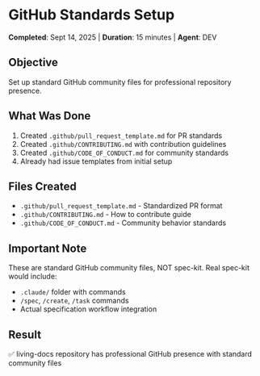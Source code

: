 # GitHub Standards Setup

**Completed**: Sept 14, 2025 | **Duration**: 15 minutes | **Agent**: DEV

## Objective
Set up standard GitHub community files for professional repository presence.

## What Was Done
1. Created `.github/pull_request_template.md` for PR standards
2. Created `.github/CONTRIBUTING.md` with contribution guidelines
3. Created `.github/CODE_OF_CONDUCT.md` for community standards
4. Already had issue templates from initial setup

## Files Created
- `.github/pull_request_template.md` - Standardized PR format
- `.github/CONTRIBUTING.md` - How to contribute guide
- `.github/CODE_OF_CONDUCT.md` - Community behavior standards

## Important Note
These are standard GitHub community files, NOT spec-kit. Real spec-kit would include:
- `.claude/` folder with commands
- `/spec`, `/create`, `/task` commands
- Actual specification workflow integration

## Result
✅ living-docs repository has professional GitHub presence with standard community files